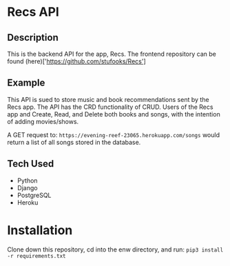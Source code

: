 # Recs API

## Description

This is the backend API for the app, Recs. The frontend repository can be found (here)['https://github.com/stufooks/Recs']

## Example

This API is sued to store music and book recommendations sent by the Recs app. The API has the CRD functionality of CRUD. Users of the Recs app and Create, Read, and Delete both books and songs, with the intention of adding movies/shows.

A GET request to: ```https://evening-reef-23065.herokuapp.com/songs``` would return a list of all songs stored in the database.

## Tech Used

- Python
- Django
- PostgreSQL
- Heroku

# Installation

Clone down this repository, cd into the enw directory, and run: ```pip3 install -r requirements.txt```



